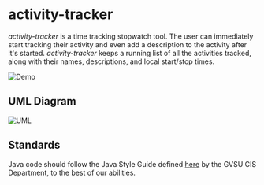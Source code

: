 # activity-tracker

*activity-tracker* is a time tracking stopwatch tool. The user can immediately start tracking their activity and even add a description to the activity after it's started. *activity-tracker* keeps a running list of all the activities tracked, along with their names, descriptions, and local start/stop times.

![Demo](https://user-images.githubusercontent.com/45302428/101530016-570bce80-395f-11eb-80c9-4a6fdcd8e859.gif)

## UML Diagram
![UML](https://user-images.githubusercontent.com/45302428/102136043-dd745480-3e26-11eb-9821-c0af7bdfc5d2.png)

## Standards
Java code should follow the Java Style Guide defined [here](https://www.cis.gvsu.edu/java-coding-style-guide/) by the GVSU CIS Department, to the best of our abilities.
